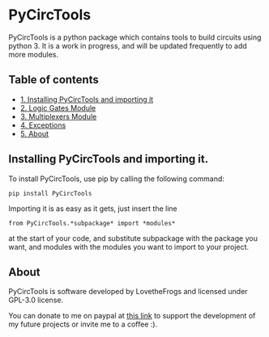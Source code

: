 # PyCircTools

PyCircTools is a python package which contains tools to build circuits using python 3. It is a work in progress, and will be updated frequently to add more
modules. 

## Table of contents

- [1. Installing PyCircTools and importing it](#installing-CTools)
- [2. Logic Gates Module](#logic-gates)
- [3. Multiplexers Module]()
- [4. Exceptions](#exceptions) 
- [5. About](#about)

<a name="installing-CTools"></a>
## Installing PyCircTools and importing it.

To install PyCircTools, use pip by calling the following command:

```
pip install PyCircTools
```
Importing it is as easy as it gets, just insert the line 
```
from PyCircTools.*subpackage* import *modules*
``` 
at the start of your code, and substitute subpackage with the package you want, and modules with the modules you want to import to your project.

<a name="about"></a>
## About

PyCircTools is software developed by LovetheFrogs and licensed under GPL-3.0 license.

You can donate to me on paypal at [this link](https://paypal.me/lovethefrogs?country.x=ES&locale.x=es_ES) to support the development of my future projects or invite me to a coffee :).
